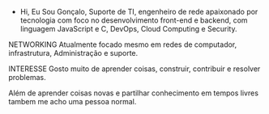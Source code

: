 -  Hi, Eu Sou Gonçalo, Suporte de TI, engenheiro de rede apaixonado por tecnologia com foco no desenvolvimento front-end e backend, com linguagem JavaScript e C, DevOps, Cloud Computing e Security.

  NETWORKING
Atualmente focado mesmo em redes de computador, infrastrutura, Administração e suporte.

INTERESSE
Gosto muito de aprender coisas, construir, contribuir e resolver problemas.

Além de aprender coisas novas e partilhar conhecimento em tempos livres tambem me acho uma pessoa normal.
<!---
gneto2/gneto2 is a ✨ special ✨ repository because its `README.md` (this file) appears on your GitHub profile.
You can click the Preview link to take a look at your changes.
--->
